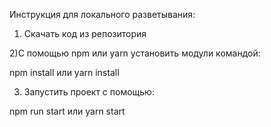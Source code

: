 Инструкция для локального разветывания:

1) Скачать код из репозитория

2)С помощью npm или yarn установить модули командой:

npm install или yarn install

3) Запустить проект с помощью:

npm run start или yarn start